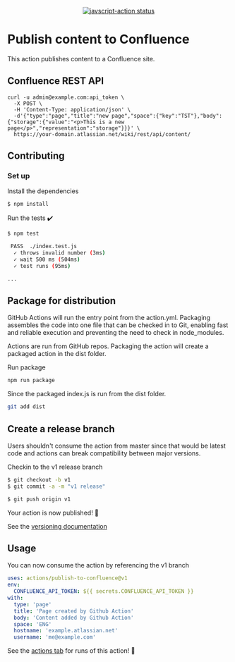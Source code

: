<p align="center">
  <a href="https://github.com/actions/javascript-action/actions"><img alt="javscript-action status" src="https://github.com/actions/javascript-action/workflows/units-test/badge.svg"></a>
</p>

# Publish content to Confluence
This action publishes content to a Confluence site.

## Confluence REST API

```
curl -u admin@example.com:api_token \
  -X POST \
  -H 'Content-Type: application/json' \
  -d'{"type":"page","title":"new page","space":{"key":"TST"},"body":{"storage":{"value":"<p>This is a new page</p>","representation":"storage"}}}' \
  https://your-domain.atlassian.net/wiki/rest/api/content/
```

## Contributing
### Set up

Install the dependencies
```bash
$ npm install
```

Run the tests :heavy_check_mark:
```bash
$ npm test

 PASS  ./index.test.js
  ✓ throws invalid number (3ms)
  ✓ wait 500 ms (504ms)
  ✓ test runs (95ms)

...
```

## Package for distribution

GitHub Actions will run the entry point from the action.yml. Packaging assembles the code into one file that can be checked in to Git, enabling fast and reliable execution and preventing the need to check in node_modules.

Actions are run from GitHub repos.  Packaging the action will create a packaged action in the dist folder.

Run package

```bash
npm run package
```

Since the packaged index.js is run from the dist folder.

```bash
git add dist
```

## Create a release branch

Users shouldn't consume the action from master since that would be latest code and actions can break compatibility between major versions.

Checkin to the v1 release branch

```bash
$ git checkout -b v1
$ git commit -a -m "v1 release"
```

```bash
$ git push origin v1
```

Your action is now published! :rocket:

See the [versioning documentation](https://github.com/actions/toolkit/blob/master/docs/action-versioning.md)

## Usage

You can now consume the action by referencing the v1 branch

```yaml
uses: actions/publish-to-confluence@v1
env:
  CONFLUENCE_API_TOKEN: ${{ secrets.CONFLUENCE_API_TOKEN }}
with:
  type: 'page'
  title: 'Page created by Github Action'
  body: 'Content added by Github Action'
  space: 'ENG'
  hostname: 'example.atlassian.net'
  username: 'me@example.com'
```

See the [actions tab](https://github.com/actions/publish-to-confluence/actions) for runs of this action! :rocket:
